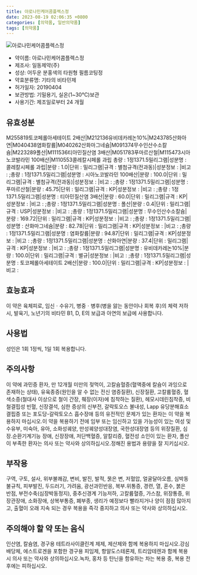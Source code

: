```yaml
---
title: 아로나민케어콤플렉스정
date: 2023-08-19 02:06:35 +0800
categories: [의약품, 일반의약품]
tags: [의약품]
---
```

![아로나민케어콤플렉스정](https://nedrug.mfds.go.kr/pbp/cmn/itemImageDownload/1Ml1y5tPwp0)

- 약이름: 아로나민케어콤플렉스정
- 제조사: 일동제약(주)
- 성상: 어두운 분홍색의 타원형 필름코팅정
- 약효분류명: 기타의 비타민제
- 허가일자: 20190404
- 보관방법: 기밀용기, 실온(1~30℃)보관
- 사용기간: 제조일로부터 24 개월
## 유효성분
M255819토코페롤아세테이트 2배산|M212136유비데카레논10%|M243785산화아연|M040438염화칼륨|M040262산화마그네슘|M091374무수인산수소칼슘|M223289폴산|M111536티아민질산염 3배산|M051783푸마르산철|M115473시아노코발라민 100배산|M110553콜레칼시페롤 과립
총량 : 1정1371.5밀리그램|성분명 : 콜레칼시페롤 과립|분량 : 1.0|단위 : 밀리그램|규격 : 별첨규격(전과동)|성분정보 : |비고 : ;총량 : 1정1371.5밀리그램|성분명 : 시아노코발라민 100배산|분량 : 100.0|단위 : 밀리그램|규격 : 별첨규격(전과동)|성분정보 : |비고 : ;총량 : 1정1371.5밀리그램|성분명 : 푸마르산철|분량 : 45.75|단위 : 밀리그램|규격 : KP|성분정보 : |비고 : ;총량 : 1정1371.5밀리그램|성분명 : 티아민질산염 3배산|분량 : 60.0|단위 : 밀리그램|규격 : KP|성분정보 : |비고 : ;총량 : 1정1371.5밀리그램|성분명 : 폴산|분량 : 0.4|단위 : 밀리그램|규격 : USP|성분정보 : |비고 : ;총량 : 1정1371.5밀리그램|성분명 : 무수인산수소칼슘|분량 : 169.72|단위 : 밀리그램|규격 : KP|성분정보 : |비고 : ;총량 : 1정1371.5밀리그램|성분명 : 산화마그네슘|분량 : 82.78|단위 : 밀리그램|규격 : KP|성분정보 : |비고 : ;총량 : 1정1371.5밀리그램|성분명 : 염화칼륨|분량 : 94.87|단위 : 밀리그램|규격 : KP|성분정보 : |비고 : ;총량 : 1정1371.5밀리그램|성분명 : 산화아연|분량 : 37.4|단위 : 밀리그램|규격 : KP|성분정보 : |비고 : ;총량 : 1정1371.5밀리그램|성분명 : 유비데카레논10%|분량 : 100.0|단위 : 밀리그램|규격 : 별규|성분정보 : |비고 : ;총량 : 1정1371.5밀리그램|성분명 : 토코페롤아세테이트 2배산|분량 : 100.0|단위 : 밀리그램|규격 : KP|성분정보 : |비고 :
## 효능효과
이 약은 육체피로, 임신ㆍ수유기, 병중ㆍ병후(병을 앓는 동안이나 회복 후)의 체력 저하 시, 발육기, 노년기의 비타민 B1, D, E의 보급과 아연의 보급에 사용합니다.
## 사용법
성인은 1회 1정씩, 1일 1회 복용합니다.
## 주의사항
이 약에 과민증 환자, 만 12개월 미만의 젖먹이, 고칼슘혈증(혈액중에 칼슘이 과잉으로 존재하는 상태), 유육종증(원인을 알 수 없는 전신 염증질환), 신장질환, 고칼륨혈증, 혈색소증(철대사 이상으로 철이 간장, 췌장(이자)에 침착하는 질환), 헤모시데린침착증, 비철결핍성 빈혈, 신장결석, 심한 증상의 신부전, 갈락토오스 불내성, Lapp 유당분해효소 결핍증 또는 포도당-갈락토오스 흡수장애 등의 유전적인 문제가 있는 환자는 이 약을 복용하지 마십시오.이 약을 복용하기 전에 임부 또는 임신하고 있을 가능성이 있는 여성 및 수유부, 미숙아, 유아, 소화성궤양, 만성궤양성대장염, 국한성대장염 등의 위장질환, 심장․순환기계기능 장애, 신장장애, 저단백혈증, 알칼리증, 혈전성 소인이 있는 환자, 폴산이 부족한 환자는 의사 또는 약사와 상의하십시오.정해진 용법과 용량을 잘 지키십시오.
## 부작용
구역, 구토, 설사, 위부불쾌감, 변비, 발진, 발적, 묽은 변, 저혈압, 얼굴달아오름, 심박동불규칙, 피부발진, 두드러기, 가려움, 광선과민반응, 복부․위통증, 경련, 열, 혼수, 붉은 반점, 부전수축(심장박동정지), 중추신경계 기능저하, 고칼륨혈증, 가스참, 위장통증, 위장관장애, 소화장애, 상복부통증, 폐부종, 생리가 예정보다 빨라지거나 양이 점점 많아지고, 출혈이 오래 지속 되는 경우 복용을 즉각 중지하고 의사 또는 약사와 상의하십시오.
## 주의해야 할 약 또는 음식
인산염, 칼슘염, 경구용 테트라사이클린계 제제, 제산제와 함께 복용하지 마십시오.강심배당체, 에스트로겐을 포함한 경구용 피임제, 항알도스테론제, 트리암테렌과 함께 복용 시 의사 또는 약사와 상의하십시오.녹차, 홍차 등 탄닌을 함유하는 차는 복용 중, 복용 전후에는 피하십시오.
